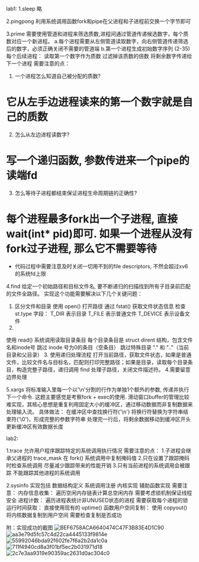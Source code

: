 lab1:
1.sleep 略

2.pingpong 利用系统调用函数fork和pipe在父进程和子进程前交换一个字节即可

3.prime 需要使用管道和进程来筛选质数,进程间通过管道传递候选数字，每个质数对应一个新进程。
a.每个进程需要从左侧管道读取数字，向右侧管道传递筛选后的数字，必须正确关闭不需要的管道端
b.第一个进程生成初始数字序列 (2-35)
每个后续进程：
读取第一个数字作为质数
过滤掉该质数的倍数
将剩余数字传递给下一个进程
需要注意的点：
   1. 一个进程怎么知道自己被分配的质数?
   # 它从左手边进程读来的第一个数字就是自己的质数
   2. 怎么从左边进程读数字?
   # 写一个递归函数, 参数传进来一个pipe的读端fd
   3. 怎么等待子进程都结束保证进程生命周期链的正确性?
   # 每个进程最多fork出一个子进程, 直接wait(int* pid)即可. 如果一个进程从没有fork过子进程, 那么它不需要等待
   * 代码过程中需要注意及时关闭一切用不到的file descriptors, 不然会超过xv6的系统fd上限

4.find 给定一个初始路径和目标文件名, 要不断递归的扫描找到所有子目录前匹配的文件全路径。
实现这个功能需要解决以下几个关键问题：
   1. 区分文件和目录
   使用 open() 打开路径
   通过 fstat() 获取文件状态信息
   检查 st.type 字段：
   T_DIR 表示目录
   T_FILE 表示普通文件
   T_DEVICE 表示设备文件
   2.
   使用 read() 系统调用读取目录条目
   每个目录条目是 struct dirent 结构，包含文件名和inode号
   跳过 inode 号为0的条目（空条目）
   跳过特殊目录 "." 和 ".."（当前目录和父目录）
   3. 使用递归处理流程
   打开当前路径，获取文件状态，如果是普通文件，比较文件名与目标名，匹配则打印完整路径；如果是目录，读取每个目录条目，构造完整子路径，递归调用 find 处理子路径，关闭文件描述符。
   4.需要留意边界处理

5.xargs 将标准输入里每一个以'\n'分割的行作为单独1个额外的参数, 传递并执行下一个命令. 这题主要感觉是考察fork + exec的使用. 
滑动窗口buffer的管理比较难实现，其核心思想是​​重复利用固定大小的缓冲区​​，通过移动数据而非复制数据来处理输入流。
具体做法：
   在缓冲区中查找换行符('\n')
   将换行符替换为字符串结束符('\0')，形成完整的参数字符串
   处理完一行后，将剩余数据移动到缓冲区开头
   更新缓冲区有效数据长度

lab2:

1.trace 允许用户程序跟踪特定的系统调用执行情况
需要注意的点：
   1.子进程会继承父进程的 trace_mask
   在 fork() 系统调用中复制掩码值
   2.只在设置了跟踪掩码时检查系统调用
   尽量减少跟踪带来的性能开销
   3.只有当前进程的系统调用会被跟踪
   不能跟踪其他进程的系统调用
   
2.sysinfo
实现包括 数据结构定义 系统调用注册 内核实现 辅助函数实现
需要注意：
​​内存信息收集​​：
遍历空闲内存链表计算总空闲内存
需要考虑锁机制保证线程安全
​​进程计数​​：
遍历进程表统计非UNUSED状态的进程
需要获取每个进程的锁
​​运行时间获取​​：
直接使用现有的 uptime() 函数
​​用户空间复制​​：
使用 copyout() 将内核数据复制到用户空间
需要检查复制是否成功



附：实现成功的截图
![BEF6758ACA6640474C47F3B83E4D1C90](https://github.com/user-attachments/assets/d91f0bb0-22e2-404d-bbae-d14dfd461925)
![aa3e79d5fc57c4d22ca4445133f9814e](https://github.com/user-attachments/assets/d5dc2ec8-ab2f-4c5a-8e3d-d3974ea33e94)
![55992046bda92f602fe7f6a2b2da1c0a](https://github.com/user-attachments/assets/19a149a5-dae7-4f3e-8355-ba430c192c45)
![711f4940cd8a3f01bf5ec2b031971d18](https://github.com/user-attachments/assets/98e70b9f-bfc0-45f3-a92b-59ca188bb734)
![2c7e3aa9319e90359ac2631d0ac304c0](https://github.com/user-attachments/assets/f2e15414-2aca-4365-945e-a8b4534aef4e)





